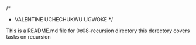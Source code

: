 /*
* VALENTINE UCHECHUKWU UGWOKE
*/

This is a README.md file for 0x08-recursion directory
this derectory covers tasks on recursion
